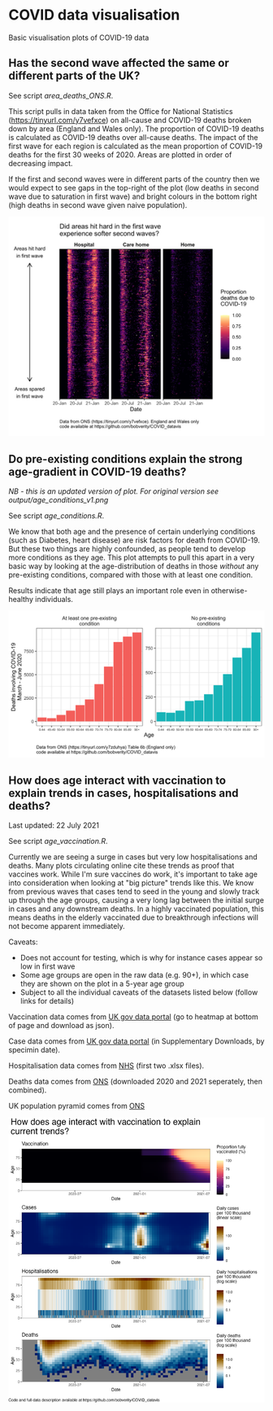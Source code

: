 # COVID data visualisation

Basic visualisation plots of COVID-19 data

## Has the second wave affected the same or different parts of the UK?

See script *area_deaths_ONS.R*.

This script pulls in data taken from the Office for National Statistics (https://tinyurl.com/y7vefxce) on all-cause and COVID-19 deaths broken down by area (England and Wales only). The proportion of COVID-19 deaths is calculated as COVID-19 deaths over all-cause deaths. The impact of the first wave for each region is calculated as the mean proportion of COVID-19 deaths for the first 30 weeks of 2020. Areas are plotted in order of decreasing impact.

If the first and second waves were in different parts of the country then we would expect to see gaps in the top-right of the plot (low deaths in second wave due to saturation in first wave) and bright colours in the bottom right (high deaths in second wave given naive population).

![COVID-19 deaths by area](https://github.com/bobverity/COVID_datavis/blob/master/output/prop_covid_deaths_by_area.png?raw=true)


## Do pre-existing conditions explain the strong age-gradient in COVID-19 deaths?

*NB - this is an updated version of plot. For original version see output/age_conditions_v1.png*

See script *age_conditions.R*.

We know that both age and the presence of certain underlying conditions (such as Diabetes, heart disease) are risk factors for death from COVID-19. But these two things are highly confounded, as people tend to develop more conditions as they age. This plot attempts to pull this apart in a very basic way by looking at the age-distribution of deaths in those *without* any pre-existing conditions, compared with those with at least one condition.

Results indicate that age still plays an important role even in otherwise-healthy individuals.

![Age-distribution of COVID-19 deaths with and without pre-existing conditions](https://github.com/bobverity/COVID_datavis/blob/master/output/age_conditions.png?raw=true)

## How does age interact with vaccination to explain trends in cases, hospitalisations and deaths?

Last updated: 22 July 2021

See script *age_vaccination.R*.

Currently we are seeing a surge in cases but very low hospitalisations and deaths. Many plots circulating online cite these trends as proof that vaccines work. While I'm sure vaccines do work, it's important to take age into consideration when looking at "big picture" trends like this. We know from previous waves that cases tend to seed in the young and slowly track up through the age groups, causing a very long lag between the initial surge in cases and any downstream deaths. In a highly vaccinated population, this means deaths in the elderly vaccinated due to breakthrough infections will not become apparent immediately.

Caveats:

- Does not account for testing, which is why for instance cases appear so low in first wave
- Some age groups are open in the raw data (e.g. 90+), in which case they are shown on the plot in a 5-year age group
- Subject to all the individual caveats of the datasets listed below (follow links for details)

Vaccination data comes from [UK gov data portal](https://coronavirus.data.gov.uk/details/vaccinations?areaType=nation&areaName=England) (go to heatmap at bottom of page and download as json).

Case data comes from [UK gov data portal](https://coronavirus.data.gov.uk/details/download) (in Supplementary Downloads, by specimin date).

Hospitalisation data comes from [NHS](https://www.england.nhs.uk/statistics/statistical-work-areas/covid-19-hospital-activity/) (first two .xlsx files).

Deaths data comes from [ONS](https://www.ons.gov.uk/peoplepopulationandcommunity/birthsdeathsandmarriages/deaths/datasets/weeklyprovisionalfiguresondeathsregisteredinenglandandwales) (downloaded 2020 and 2021 seperately, then combined).

UK population pyramid comes from [ONS](https://www.ons.gov.uk/peoplepopulationandcommunity/populationandmigration/populationestimates/datasets/analysisofpopulationestimatestoolforuk)

![Interaction between vaccination and age](https://github.com/bobverity/COVID_datavis/blob/master/output/age_vaccination.png?raw=true)

